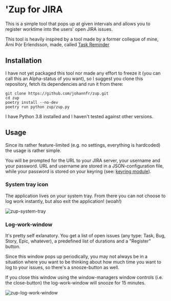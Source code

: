 # 'Zup for JIRA

This is a simple tool that pops up at given intervals and allows you to register
worktime into the users' open JIRA issues.

This tool is heavily inspired by a tool made by a former collegue of mine, 
Árni Þór Erlendsson, made, called [Task Reminder](http://www.sneddy.com/taskreminder/)

## Installation

I have not yet packaged this tool nor made any effort to freeze it (you can call this 
an Alpha-status of you want), so I suggest you clone this repository, fetch its
dependencies and run it from there:
```
git clone https://github.com/johannfr/zup.git
cd zup
poetry install --no-dev
poetry run python zup/zup.py
```

I have Python 3.8 installed and I haven't tested against other versions.

## Usage

Since its rather feature-limited (e.g. no settings, everything is hardcoded) the usage
is rather simple.

You will be prompted for the URL to your JIRA server, your username and your password.
URL and username are stored in a JSON-configuration file, while your password is stored
on your keyring (see: [keyring module](https://pypi.org/project/keyring/)).

### System tray icon

The application lives on your system tray. From there you can not choose to log work
instantly, but also exit the application! (woah!)

![zup-system-tray](https://user-images.githubusercontent.com/7012064/74829257-ef718d80-5310-11ea-95ba-7baadc3d7e31.png)

### Log-work-window

It's pretty self exlanatory. You get a list of open issues (any type: Task, Bug, Story,
Epic, whatever), a predefined list of durations and a "Register" button.

Since this window pops up periodically, you may not always be in a situation where you
want to be thinking about how much time you want to log to your issues, so there's a
snooze-button as well.

If you close this window using the window-managers window controls (i.e. the close-button)
the log-work-window will snooze for 15 minutes.

![zup-log-work-window](https://user-images.githubusercontent.com/7012064/74829251-ec769d00-5310-11ea-9068-d08425eff4a9.png)
